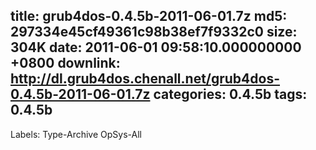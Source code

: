 title: grub4dos-0.4.5b-2011-06-01.7z
md5: 297334e45cf49361c98b38ef7f9332c0
size: 304K
date: 2011-06-01 09:58:10.000000000 +0800
downlink: http://dl.grub4dos.chenall.net/grub4dos-0.4.5b-2011-06-01.7z
categories: 0.4.5b
tags: 0.4.5b
---

Labels: 
 Type-Archive
 OpSys-All